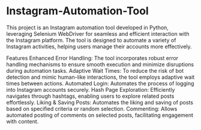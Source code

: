 # Instagram-Automation-Tool
This project is an Instagram automation tool developed in Python, leveraging Selenium WebDriver for seamless and efficient interaction with the Instagram platform. The tool is designed to automate a variety of Instagram activities, helping users manage their accounts more effectively.

Features
Enhanced Error Handling: The tool incorporates robust error handling mechanisms to ensure smooth execution and minimize disruptions during automation tasks.
Adaptive Wait Times: To reduce the risk of bot detection and mimic human-like interactions, the tool employs adaptive wait times between actions.
Automated Login: Automates the process of logging into Instagram accounts securely.
Hash Page Exploration: Efficiently navigates through hashtags, enabling users to explore related posts effortlessly.
Liking & Saving Posts: Automates the liking and saving of posts based on specified criteria or random selection.
Commenting: Allows automated posting of comments on selected posts, facilitating engagement with content.
